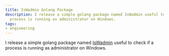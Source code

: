 ```yaml
---
title: IsWadmin Golang Package
description: I release a simple golang package named IsWadmin useful to check if a
  process is running as administrator on Windows.
tags:
- engineering
---
```



I release a simple golang package named [IsWadmin](https://github.com/dlion/IsWadmin) useful to check if a process is running as administrator on Windows.
